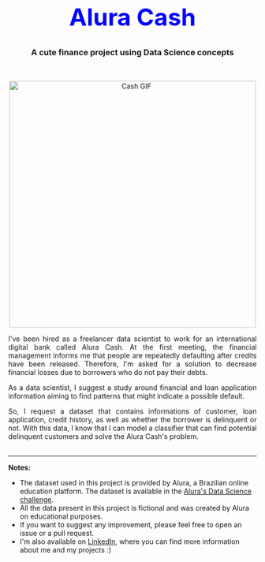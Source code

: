 
<h1 align='center' style="color: blue; font-size: 48px"><strong>Alura Cash</strong></h1>

<h3 align='center'>A cute finance project using Data Science concepts</h3><br>

<!-- Cash GIF -->

<p align='center'>
  <img src='https://media0.giphy.com/media/xTiTnxpQ3ghPiB2Hp6/giphy.gif?cid=ecf05e479lkze1bznbc6yxsjj0z0qtoxztmfzbsbwq2o7h83&rid=giphy.gif&ct=g' alt='Cash GIF' width='500'/>
</p>

<p align='center' style='text-align: justify'>
I've been hired as a freelancer data scientist to work for an international digital bank called Alura Cash. At the first meeting, the financial management informs me that people are repeatedly defaulting after credits have been released. Therefore, I'm asked for a solution to decrease financial losses due to borrowers who do not pay their debts.
</p> 

<p align='center' style='text-align: justify'>
As a data scientist, I suggest a study around financial and loan application information aiming to find patterns that might indicate a possible default.
</p>

<p align='center' style='text-align: justify'>
So, I request a dataset that contains informations of customer, loan application, credit history, as well as whether the borrower is delinquent or not. With this data, I know that I can model a classifier that can find potential delinquent customers and solve the Alura Cash's problem. <br> <br>

</p>

---

**Notes:**

- The dataset used in this project is provided by Alura, a Brazilian online education platform. The dataset is available in the [Alura's Data Science challenge](https://www.alura.com.br/challenges/dados?host=https://cursos.alura.com.br).
- All the data present in this project is fictional and was created by Alura on educational purposes.
- If you want to suggest any improvement, please feel free to open an issue or a pull request.
- I'm also available on <a href='https://linkedin.com/in/naomilago'>LinkedIn</a>, where you can find more information about me and my projects :)